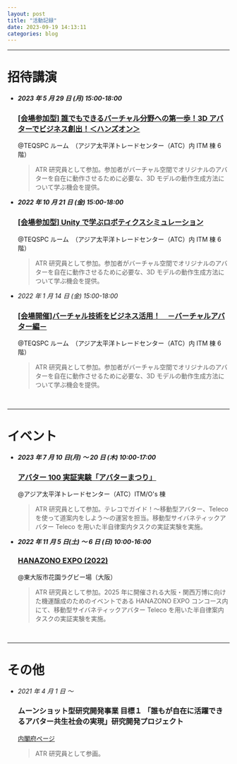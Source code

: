 ```yaml
---
layout: post
title: "活動記録"
date: 2023-09-19 14:13:11
categories: blog
---
```


---

# 招待講演

- _**2023 年 5 月 29 日 (月) 15:00-18:00**_

  ### [[会場参加型] 誰でもできるバーチャル分野への第一歩！3D アバターでビジネス創出！＜ハンズオン＞](https://www.sansokan.jp/events/eve_detail.san?H_A_NO=40649)

  @TEQSPC ルーム　（アジア太平洋トレードセンター（ATC）内 ITM 棟 6 階）

  > ATR 研究員として参加。参加者がバーチャル空間でオリジナルのアバターを自在に動作させるために必要な、3D モデルの動作生成方法について学ぶ機会を提供。

- _**2022 年 10 月 21 日 (金) 15:00-18:00**_

  ### [[会場参加型] Unity で学ぶロボティクスシミュレーション](https://www.sansokan.jp/events/eve_detail.san?H_A_NO=38658)

  @TEQSPC ルーム　（アジア太平洋トレードセンター（ATC）内 ITM 棟 6 階）

  > ATR 研究員として参加。参加者がバーチャル空間でオリジナルのアバターを自在に動作させるために必要な、3D モデルの動作生成方法について学ぶ機会を提供。

- _*2022 年 1 月 14 日 (金) 15:00-18:00*_

  ### [[会場開催]バーチャル技術をビジネス活用！　－バーチャルアバター編－](https://www.sansokan.jp/events/eve_detail.san?H_A_NO=35848)

  @TEQSPC ルーム　（アジア太平洋トレードセンター（ATC）内 ITM 棟 6 階）

  > ATR 研究員として参加。参加者がバーチャル空間でオリジナルのアバターを自在に動作させるために必要な、3D モデルの動作生成方法について学ぶ機会を提供。

  <br>

---

# イベント

- _**2023 年 7 月 10 日(月) 〜 20 日 (木) 10:00-17:00**_

  ### [アバター 100 実証実験「アバターまつり」](https://avatar-ss-fes.iroobo.jp/)

  @アジア太平洋トレードセンター（ATC）ITM/O's 棟

  > ATR 研究員として参加。テレコでガイド！〜移動型アバター、Teleco を使って道案内をしよう〜の運営を担当。移動型サイバネティックアバター Teleco を用いた半自律案内タスクの実証実験を実施。

- _**2022 年 11 月 5 日(土) 〜 6 日 (日) 10:00-16:00**_

  ### [HANAZONO EXPO (2022)](https://www.city.higashiosaka.lg.jp/0000033789.html)

  @東大阪市花園ラグビー場（大阪）

  > ATR 研究員として参加。2025 年に開催される大阪・関西万博に向けた機運醸成のためのイベントである HANAZONO EXPO コンコース内にて、移動型サイバネティックアバター Teleco を用いた半自律案内タスクの実証実験を実施。

<br>

---

# その他

- _*2021 年 4 月 1 日 〜*_

  ### ムーンショット型研究開発事業 目標１ 「誰もが自在に活躍できるアバター共生社会の実現」研究開発プロジェクト

  [内閣府ページ](https://www8.cao.go.jp/cstp/moonshot/sub1.html)

  > ATR 研究員として参画。
